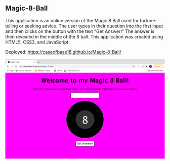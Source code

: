 ## Magic-8-Ball

This application is an online version of the Magic 8 Ball used for fortune-telling or seeking advice.  The user types in their question into the first input and then clicks on the button with the text "Get Answer!"  The answer is then revealed in the middle of the 8 ball.  This application was created using HTML5, CSS3, and JavaScript.

Deployed: https://caseofbase18.github.io/Magic-8-Ball/

<img src="./assets/magic8ball.png">
